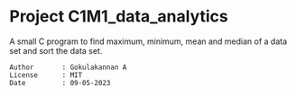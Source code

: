 # Project C1M1_data_analytics
A small C program to find maximum, minimum, mean and median of a data set and sort the data set.  

    Author       : Gokulakannan A
    License      : MIT
    Date         : 09-05-2023